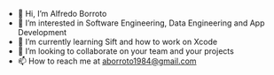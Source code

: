 - 👋 Hi, I’m Alfredo Borroto
- 👀 I’m interested in Software Engineering, Data Engineering and App Development
- 🌱 I’m currently learning Sift and how to work on Xcode
- 💞️ I’m looking to collaborate on your team and your projects
- 📫 How to reach me at aborroto1984@gmail.com

<!---
aborroto1984/aborroto1984 is a ✨ special ✨ repository because its `README.md` (this file) appears on your GitHub profile.
You can click the Preview link to take a look at your changes.
--->
